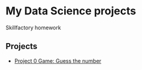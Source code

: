 # My Data Science projects
Skillfactory homework

## Projects
* [Project 0 Game: Guess the number](https://github.com/Aleksey55555/SF_DS/tree/main/project_0)